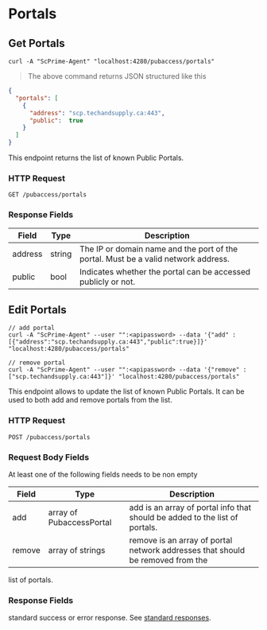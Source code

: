 # Portals

## Get Portals

```shell
curl -A "ScPrime-Agent" "localhost:4280/pubaccess/portals"
```

> The above command returns JSON structured like this

```json
{
  "portals": [
    {
      "address": "scp.techandsupply.ca:443",
      "public":  true
    }
  ]
}
```

This endpoint returns the list of known Public Portals.

### HTTP Request

`GET /pubaccess/portals`

### Response Fields

Field | Type | Description
----- | ---- | -----------
address | string | The IP or domain name and the port of the portal. Must be a valid network address.
public | bool | Indicates whether the portal can be accessed publicly or not.

## Edit Portals

```shell
// add portal
curl -A "ScPrime-Agent" --user "":<apipassword> --data '{"add" : [{"address":"scp.techandsupply.ca:443","public":true}]}' "localhost:4280/pubaccess/portals"

// remove portal
curl -A "ScPrime-Agent" --user "":<apipassword> --data '{"remove" : ["scp.techandsupply.ca:443"]}' "localhost:4280/pubaccess/portals"
```

This endpoint allows to update the list of known Public Portals. It can be used
to both add and remove portals from the list.

### HTTP Request

`POST /pubaccess/portals`

### Request Body Fields

<aside class="warning">At least one of the following fields needs to be non empty</aside>

Field | Type | Description
----- | ---- | -----------
add | array of PubaccessPortal | add is an array of portal info that should be added to the list of portals.
remove | array of strings | remove is an array of portal network addresses that should be removed from the
list of portals.

### Response Fields

standard success or error response. See [standard
responses](#standard-responses).
